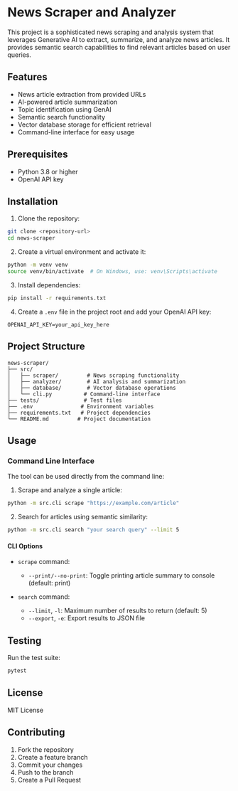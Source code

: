 # News Scraper and Analyzer

This project is a sophisticated news scraping and analysis system that leverages Generative AI to extract, summarize, and analyze news articles. It provides semantic search capabilities to find relevant articles based on user queries.

## Features

- News article extraction from provided URLs
- AI-powered article summarization
- Topic identification using GenAI
- Semantic search functionality
- Vector database storage for efficient retrieval
- Command-line interface for easy usage

## Prerequisites

- Python 3.8 or higher
- OpenAI API key

## Installation

1. Clone the repository:
```bash
git clone <repository-url>
cd news-scraper
```

2. Create a virtual environment and activate it:
```bash
python -m venv venv
source venv/bin/activate  # On Windows, use: venv\Scripts\activate
```

3. Install dependencies:
```bash
pip install -r requirements.txt
```

4. Create a `.env` file in the project root and add your OpenAI API key:
```
OPENAI_API_KEY=your_api_key_here
```

## Project Structure

```
news-scraper/
├── src/
│   ├── scraper/         # News scraping functionality
│   ├── analyzer/        # AI analysis and summarization
│   ├── database/        # Vector database operations
│   └── cli.py          # Command-line interface
├── tests/              # Test files
├── .env               # Environment variables
├── requirements.txt   # Project dependencies
└── README.md         # Project documentation
```

## Usage

### Command Line Interface

The tool can be used directly from the command line:

1. Scrape and analyze a single article:
```bash
python -m src.cli scrape "https://example.com/article"
```

2. Search for articles using semantic similarity:
```bash
python -m src.cli search "your search query" --limit 5
```

#### CLI Options

- `scrape` command:
  - `--print/--no-print`: Toggle printing article summary to console (default: print)

- `search` command:
  - `--limit`, `-l`: Maximum number of results to return (default: 5)
  - `--export`, `-e`: Export results to JSON file

## Testing

Run the test suite:
```bash
pytest
```

## License

MIT License

## Contributing

1. Fork the repository
2. Create a feature branch
3. Commit your changes
4. Push to the branch
5. Create a Pull Request 